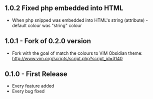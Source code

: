 ## 1.0.2 Fixed php embedded into HTML
* When php snipped was embedded into HTML's string (attribute) - default colour
was "string" colour

## 1.0.1 - Fork of 0.2.0 version
* Fork with the goal of match the colours to VIM Obsidian theme:
  http://www.vim.org/scripts/script.php?script_id=3140

## 0.1.0 - First Release
* Every feature added
* Every bug fixed
